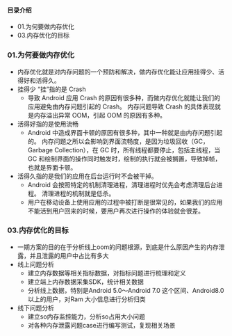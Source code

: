 #### 目录介绍
- 01.为何要做内存优化
- 03.内存优化的目标




### 01.为何要做内存优化
- 内存优化就是对内存问题的一个预防和解决，做内存优化能让应用挂得少、活得好和活得久。
- 挂得少 “挂”指的是 Crash
    - 导致 Android 应用 Crash 的原因有很多种，而做内存优化就能让我们的应用避免由内存问题引起的 Crash。 内存问题导致 Crash 的具体表现就是内存溢出异常 OOM，引起 OOM 的原因有多种。
- 活得好指的是使用流畅
    - Android 中造成界面卡顿的原因有很多种，其中一种就是由内存问题引起的。 内存问题之所以会影响到界面流畅度，是因为垃圾回收（GC，Garbage Collection），在 GC 时，所有线程都要停止，包括主线程，当 GC 和绘制界面的操作同时触发时，绘制的执行就会被搁置，导致掉帧，也就是界面卡顿。 
- 活得久指的是我们的应用在后台运行时不会被干掉。 
    - Android 会按照特定的机制清理进程，清理进程时优先会考虑清理后台进程。 清理进程的机制就是低杀。 
    - 用户在移动设备上使用应用的过程中被打断是很常见的，如果我们的应用不能活到用户回来的时候，要用户再次进行操作的体验就会很差。


### 03.内存优化的目标
- 一期方案的目的在于分析线上oom的问题根源，到底是什么原因产生的内存泄露，并且泄露的用户中占比有多大
- 线上问题分析
    - 建立内存数据等相关指标数据，对指标问题进行梳理和定义
    - 建立端上内存数据采集SDK，统计相关数据
    - 分析线上数据，特别是Android 5.0～Android 7.0 这个区间、Android8.0以上的用户，对Ram 大小信息进行分析归类
- 线下问题分析
    - 建立so内存监控能力，分析so占用大小问题
    - 对各种内存泄露问题case进行编写测试，复现相关场景








